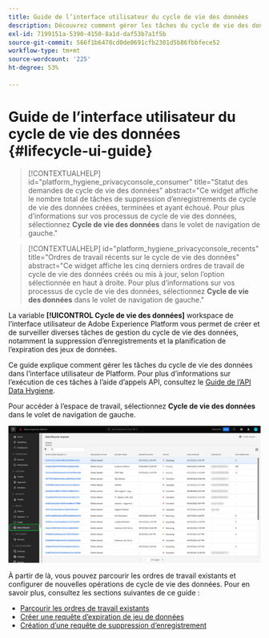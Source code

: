 ```yaml
---
title: Guide de l’interface utilisateur du cycle de vie des données
description: Découvrez comment gérer les tâches du cycle de vie des données dans l’interface utilisateur de Adobe Experience Platform.
exl-id: 7199151a-5390-4150-8a1d-daf53b7a1f5b
source-git-commit: 566f1b6478cd0de0691cfb2301d5b86fbbfece52
workflow-type: tm+mt
source-wordcount: '225'
ht-degree: 53%

---
```


# Guide de l’interface utilisateur du cycle de vie des données {#lifecycle-ui-guide}

>[!CONTEXTUALHELP]
>id="platform_hygiene_privacyconsole_consumer"
>title="Statut des demandes de cycle de vie des données"
>abstract="Ce widget affiche le nombre total de tâches de suppression d’enregistrements de cycle de vie des données créées, terminées et ayant échoué. Pour plus d’informations sur vos processus de cycle de vie des données, sélectionnez **Cycle de vie des données** dans le volet de navigation de gauche."

>[!CONTEXTUALHELP]
>id="platform_hygiene_privacyconsole_recents"
>title="Ordres de travail récents sur le cycle de vie des données"
>abstract="Ce widget affiche les cinq derniers ordres de travail de cycle de vie des données créés ou mis à jour, selon l’option sélectionnée en haut à droite. Pour plus d’informations sur vos processus de cycle de vie des données, sélectionnez **Cycle de vie des données** dans le volet de navigation de gauche."

La variable **[!UICONTROL Cycle de vie des données]** workspace de l’interface utilisateur de Adobe Experience Platform vous permet de créer et de surveiller diverses tâches de gestion du cycle de vie des données, notamment la suppression d’enregistrements et la planification de l’expiration des jeux de données.

Ce guide explique comment gérer les tâches du cycle de vie des données dans l’interface utilisateur de Platform. Pour plus d’informations sur l’exécution de ces tâches à l’aide d’appels API, consultez le [Guide de l’API Data Hygiene](../api/overview.md).

Pour accéder à l’espace de travail, sélectionnez **Cycle de vie des données** dans le volet de navigation de gauche.

![La variable [!UICONTROL Cycle de vie des données] Workspace dans l’interface utilisateur de Platform, avec [!UICONTROL Cycle de vie des données] surligné dans le volet de navigation de gauche.](../images/ui/overview/home.png)

À partir de là, vous pouvez parcourir les ordres de travail existants et configurer de nouvelles opérations de cycle de vie des données. Pour en savoir plus, consultez les sections suivantes de ce guide :

* [Parcourir les ordres de travail existants](./browse.md)
* [Créer une requête d’expiration de jeu de données](./dataset-expiration.md)
* [Création d’une requête de suppression d’enregistrement](./record-delete.md)
